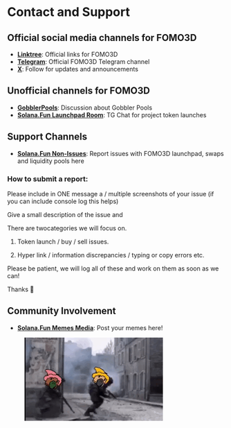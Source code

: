 # Contact and Support

## Official social media channels for FOMO3D

* [**Linktree**](https://linktr.ee/fomo3d): Official links for FOMO3D
* [**Telegram**](https://t.me/fomo3dGobbler): Official FOMO3D Telegram channel
* [**X**](https://x.com/solanaDOTfun): Follow for updates and announcements

## Unofficial channels for FOMO3D

* [**GobblerPools**](https://t.me/GobblerPools): Discussion about Gobbler Pools
* [**Solana.Fun Launchpad Room**](https://t.me/Fomo3dShills): TG Chat for project token launches

## Support Channels

* [**Solana.Fun Non-Issues**](https://t.me/+wkvyBlOTBcc3ZWM0): Report issues with FOMO3D launchpad, swaps and liquidity pools here

### How to submit a report:

Please include in ONE message a / multiple screenshots of your issue (if you can include console log this helps) 

Give a small description of the issue and 

There are twocategories we will focus on. 

1. Token launch / buy / sell issues. 

2. Hyper link / information discrepancies / typing or copy errors etc. 

Please be patient, we will log all of these and work on them as soon as we can! 

Thanks 🙏

## Community Involvement

* **[Solana.Fun Memes Media](https://t.me/SlanaFunMemesMedia)**: Post your memes here!

<figure><img src=".gitbook/assets/fomo3d-soldiers.gif" alt=""><figcaption></figcaption></figure>
